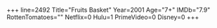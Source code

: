 +++
line=2492
Title="Fruits Basket"
Year=2001
Age="7+"
IMDb="7.9"
RottenTomatoes=""
Netflix=0
Hulu=1
PrimeVideo=0
Disney=0
+++

